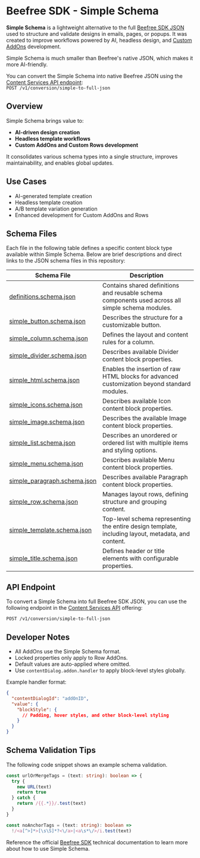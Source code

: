 # Beefree SDK - Simple Schema

**Simple Schema** is a lightweight alternative to the full [Beefree SDK JSON](https://docs.beefree.io/beefree-sdk/data-structures/simple-schema) used to structure and validate designs in emails, pages, or popups. It was created to improve workflows powered by AI, headless design, and [Custom AddOns](https://docs.beefree.io/beefree-sdk/builder-addons/addons/custom-addons) development.

Simple Schema is much smaller than Beefree's native JSON, which makes it more AI-friendly.

You can convert the Simple Schema into native Beefree JSON using the [Content Services API endpoint](https://docs.beefree.io/beefree-sdk/apis/content-services-api/content-services-api-reference):  
`POST /v1/conversion/simple-to-full-json`

## Overview

Simple Schema brings value to:

- **AI-driven design creation**
- **Headless template workflows**
- **Custom AddOns and Custom Rows development**

It consolidates various schema types into a single structure, improves maintainability, and enables global updates.

## Use Cases

- AI-generated template creation
- Headless template creation
- A/B template variation generation
- Enhanced development for Custom AddOns and Rows

## Schema Files

Each file in the following table defines a specific content block type available within Simple Schema. Below are brief descriptions and direct links to the JSON schema files in this repository:

| Schema File | Description |
|-------------|-------------|
| [definitions.schema.json](https://github.com/BeefreeSDK/beefree-sdk-simple-schema/blob/main/definitions.schema.json) | Contains shared definitions and reusable schema components used across all simple schema modules. |
| [simple_button.schema.json](https://github.com/BeefreeSDK/beefree-sdk-simple-schema/blob/main/simple_button.schema.json) | Describes the structure for a customizable button. |
| [simple_column.schema.json](https://github.com/BeefreeSDK/beefree-sdk-simple-schema/blob/main/simple_column.schema.json) | Defines the layout and content rules for a column. |
| [simple_divider.schema.json](https://github.com/BeefreeSDK/beefree-sdk-simple-schema/blob/main/simple_divider.schema.json) | Describes available Divider content block properties. |
| [simple_html.schema.json](https://github.com/BeefreeSDK/beefree-sdk-simple-schema/blob/main/simple_html.schema.json) | Enables the insertion of raw HTML blocks for advanced customization beyond standard modules. |
| [simple_icons.schema.json](https://github.com/BeefreeSDK/beefree-sdk-simple-schema/blob/main/simple_icons.schema.json) | Describes available Icon content block properties. |
| [simple_image.schema.json](https://github.com/BeefreeSDK/beefree-sdk-simple-schema/blob/main/simple_image.schema.json) | Describes the available Image content block properties. |
| [simple_list.schema.json](https://github.com/BeefreeSDK/beefree-sdk-simple-schema/blob/main/simple_list.schema.json) | Describes an unordered or ordered list with multiple items and styling options. |
| [simple_menu.schema.json](https://github.com/BeefreeSDK/beefree-sdk-simple-schema/blob/main/simple_menu.schema.json) | Describes available Menu content block properties. |
| [simple_paragraph.schema.json](https://github.com/BeefreeSDK/beefree-sdk-simple-schema/blob/main/simple_paragraph.schema.json) | Describes available Paragraph content block properties. |
| [simple_row.schema.json](https://github.com/BeefreeSDK/beefree-sdk-simple-schema/blob/main/simple_row.schema.json) | Manages layout rows, defining structure and grouping content. |
| [simple_template.schema.json](https://github.com/BeefreeSDK/beefree-sdk-simple-schema/blob/main/simple_template.schema.json) | Top-level schema representing the entire design template, including layout, metadata, and content. |
| [simple_title.schema.json](https://github.com/BeefreeSDK/beefree-sdk-simple-schema/blob/main/simple_title.schema.json) | Defines header or title elements with configurable properties. |


## API Endpoint

To convert a Simple Schema into full Beefree SDK JSON, you can use the following endpoint in the [Content Services API](https://docs.beefree.io/beefree-sdk/apis/content-services-api/content-services-api-reference) offering:

```http
POST /v1/conversion/simple-to-full-json
```

## Developer Notes

- All AddOns use the Simple Schema format.
- Locked properties only apply to Row AddOns.
- Default values are auto-applied where omitted.
- Use `contentDialog.addon.handler` to apply block-level styles globally.

Example handler format:
```json
{
  "contentDialogId": "addOnID",
  "value": {
    "blockStyle": {
      // Padding, hover styles, and other block-level styling
    }
  }
}
```

## Schema Validation Tips

The following code snippet shows an example schema validation.

```ts
const urlOrMergeTags = (text: string): boolean => {
  try {
    new URL(text)
    return true
  } catch {
    return /{{.*}}/.test(text)
  }
}

const noAnchorTags = (text: string): boolean =>
  !/<a[^>]*>[\s\S]*?<\/a>|<a\s*\/>/i.test(text)
```

Reference the official [Beefree SDK](https://docs.beefree.io/beefree-sdk/data-structures/simple-schema) technical documentation to learn more about how to use Simple Schema.
